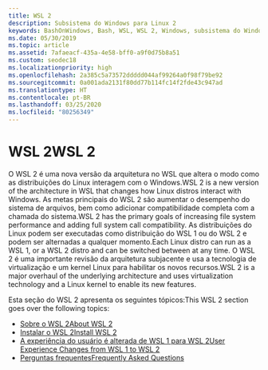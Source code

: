 ```yaml
---
title: WSL 2
description: Subsistema do Windows para Linux 2
keywords: BashOnWindows, Bash, WSL, WSL 2, Windows, subsistema do Windows para Linux, subsistema do Windows, Ubuntu, Debian, Suse, Windows 10, instalar
ms.date: 05/30/2019
ms.topic: article
ms.assetid: 7afaeacf-435a-4e58-bff0-a9f0d75b8a51
ms.custom: seodec18
ms.localizationpriority: high
ms.openlocfilehash: 2a385c5a73572ddddd044af99264a0f98f79be92
ms.sourcegitcommit: 0a001ada2131f80dd77b114fc14f2fde43c947ad
ms.translationtype: HT
ms.contentlocale: pt-BR
ms.lasthandoff: 03/25/2020
ms.locfileid: "80256349"
---
```

# <a name="wsl-2"></a><span data-ttu-id="f5f6d-104">WSL 2</span><span class="sxs-lookup"><span data-stu-id="f5f6d-104">WSL 2</span></span>

<span data-ttu-id="f5f6d-105">O WSL 2 é uma nova versão da arquitetura no WSL que altera o modo como as distribuições do Linux interagem com o Windows.</span><span class="sxs-lookup"><span data-stu-id="f5f6d-105">WSL 2 is a new version of the architecture in WSL that changes how Linux distros interact with Windows.</span></span> <span data-ttu-id="f5f6d-106">As metas principais do WSL 2 são aumentar o desempenho do sistema de arquivos, bem como adicionar compatibilidade completa com a chamada do sistema.</span><span class="sxs-lookup"><span data-stu-id="f5f6d-106">WSL 2 has the primary goals of increasing file system performance and adding full system call compatibility.</span></span> <span data-ttu-id="f5f6d-107">As distribuições do Linux podem ser executadas como distribuição do WSL 1 ou do WSL 2 e podem ser alternadas a qualquer momento.</span><span class="sxs-lookup"><span data-stu-id="f5f6d-107">Each Linux distro can run as a WSL 1, or a WSL 2 distro and can be switched between at any time.</span></span> <span data-ttu-id="f5f6d-108">O WSL 2 é uma importante revisão da arquitetura subjacente e usa a tecnologia de virtualização e um kernel Linux para habilitar os novos recursos.</span><span class="sxs-lookup"><span data-stu-id="f5f6d-108">WSL 2 is a major overhaul of the underlying architecture and uses virtualization technology and a Linux kernel to enable its new features.</span></span>

<span data-ttu-id="f5f6d-109">Esta seção do WSL 2 apresenta os seguintes tópicos:</span><span class="sxs-lookup"><span data-stu-id="f5f6d-109">This WSL 2 section goes over the following topics:</span></span>

* [<span data-ttu-id="f5f6d-110">Sobre o WSL 2</span><span class="sxs-lookup"><span data-stu-id="f5f6d-110">About WSL 2</span></span>](./wsl2-about.md)
* [<span data-ttu-id="f5f6d-111">Instalar o WSL 2</span><span class="sxs-lookup"><span data-stu-id="f5f6d-111">Install WSL 2</span></span>](./wsl2-install.md)
* [<span data-ttu-id="f5f6d-112">A experiência do usuário é alterada de WSL 1 para WSL 2</span><span class="sxs-lookup"><span data-stu-id="f5f6d-112">User Experience Changes from WSL 1 to WSL 2</span></span>](./wsl2-ux-changes.md)
* [<span data-ttu-id="f5f6d-113">Perguntas frequentes</span><span class="sxs-lookup"><span data-stu-id="f5f6d-113">Frequently Asked Questions</span></span>](./wsl2-faq.md)